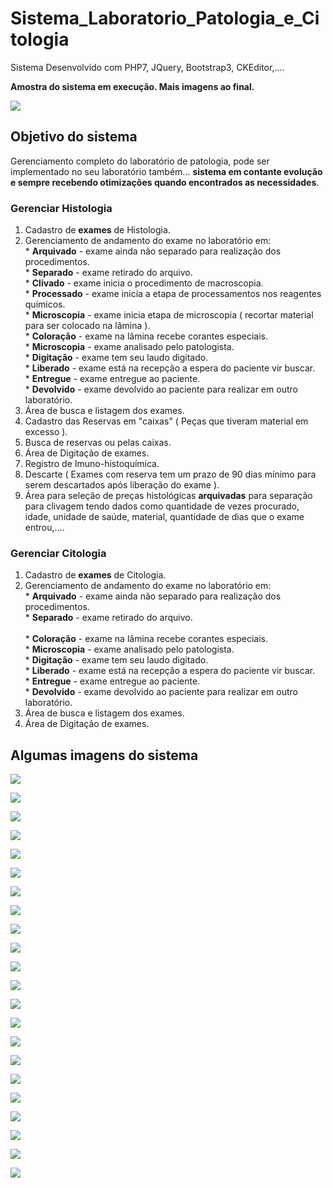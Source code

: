 # Sistema_Laboratorio_Patologia_e_Citologia

Sistema Desenvolvido com PHP7, JQuery, Bootstrap3, CKEditor,....

<b>Amostra do sistema em execução. Mais imagens ao final.</b>

![](0.png)

## Objetivo do sistema

Gerenciamento completo do laboratório de patologia, pode ser implementado no seu laboratório também... <b>sistema em contante evolução e sempre recebendo otimizações quando encontrados as necessidades</b>.

### Gerenciar Histologia
  1. Cadastro de <b>exames</b> de Histologia.
  2. Gerenciamento de andamento do exame no laboratório em:<br>
    * <b>Arquivado</b> - exame ainda não separado para realização dos procedimentos.<br>
    * <b>Separado</b> - exame retirado do arquivo.<br>
    * <b>Clivado</b> - exame inicia o procedimento de macroscopia.<br>
    * <b>Processado</b> - exame inicia a etapa de processamentos nos reagentes químicos.<br>
    * <b>Microscopia</b> - exame inicia etapa de microscopia ( recortar material para ser colocado na lâmina ).<br>
    * <b>Coloração</b> - exame na lâmina recebe corantes especiais.<br>
    * <b>Microscopia</b> - exame analisado pelo patologista.<br>
    * <b>Digitação</b> - exame tem seu laudo digitado.<br>
    * <b>Liberado</b> - exame está na recepção a espera do paciente vir buscar.<br>
    * <b>Entregue</b> - exame entregue ao paciente.<br>
    * <b>Devolvido</b> - exame devolvido ao paciente para realizar em outro laboratório.<br>
   3. Área de busca e listagem dos exames.
   4. Cadastro das Reservas em "caixas" ( Peças que tiveram material em excesso ).
   5. Busca de reservas ou pelas caixas.
   6. Área de Digitação de exames.
   7. Registro de Imuno-histoquímica.
   8. Descarte ( Exames com reserva tem um prazo de 90 dias mínimo para serem descartados após liberação do exame ).
   9. Área para seleção de preças histológicas <b>arquivadas</b> para separação para clivagem tendo dados como quantidade de vezes procurado, idade, unidade de saúde, material, quantidade de dias que o exame entrou,....
   
   ### Gerenciar Citologia
  1. Cadastro de <b>exames</b> de Citologia.
  2. Gerenciamento de andamento do exame no laboratório em:<br>
    * <b>Arquivado</b> - exame ainda não separado para realização dos procedimentos.<br>
    * <b>Separado</b> - exame retirado do arquivo.<br>     
    * <b>Coloração</b> - exame na lâmina recebe corantes especiais.<br>
    * <b>Microscopia</b> - exame analisado pelo patologista.<br>
    * <b>Digitação</b> - exame tem seu laudo digitado.<br>
    * <b>Liberado</b> - exame está na recepção a espera do paciente vir buscar.<br>
    * <b>Entregue</b> - exame entregue ao paciente.<br>
    * <b>Devolvido</b> - exame devolvido ao paciente para realizar em outro laboratório.<br>
   3. Área de busca e listagem dos exames.  
   4. Área de Digitação de exames.
   
   ## Algumas imagens do sistema
   
   ![](0.png)
   
   ![](1.png)
   
   ![](2.png)
   
   ![](3.png)
   
   ![](4.png)
   
   ![](5.png)
   
   ![](6.png)
   
   ![](7.png)
   
   ![](8.png)
   
   ![](9.png)
   
   ![](10.png)
   
   ![](11.png)
   
   ![](12.png)
   
   ![](13.png)
   
   ![](14.png)
   
   ![](15.png)
   
   ![](16.png)
   
   ![](17.png)
   
   ![](18.png)
   
   ![](19.png)
   
   ![](20.png)
   
   ![](21.png)
   
   




   
   
